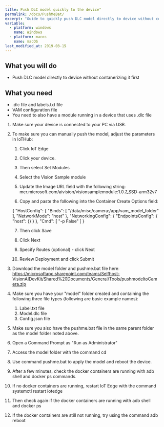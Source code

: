 ```yaml
---
title: Push DLC model quickly to the device"
permalink: /docs/PushMeBat/
excerpt: "Guide to quickly push DLC model directly to device without contanerizing it first"
variable:
  - platform: windows
    name: Windows
  - platform: macos
    name: macOS
last_modified_at: 2019-03-15
---
```

## What you will do
* Push DLC model directly to device without contanerizing it first

## What you need
* .dlc file and labels.txt file
* VAM configuration file
* You need to also have a module running in a device that uses .dlc file

1.	Make sure your device is connected to your PC via USB.

2.	To make sure you can manually push the model, adjust the parameters in IoTHub:
    1.	Click IoT Edge
    2.	Click your device.
    
    3.	Then select Set Modules

    4.	Select the Vision Sample module

    5.	Update the Image URL field with the following string: mcr.microsoft.com/aivision/visionsamplemodule:1.0.7_SSD-arm32v7

    6.	Copy and paste the following into the Container Create Options field: 

    {
    "HostConfig": {
    "Binds": [
    "/data/misc/camera:/app/vam_model_folder"
    ],
    "NetworkMode": "host"
    },
    "NetworkingConfig": {
    "EndpointsConfig": {
    "host": {}
    }
    },
    "Cmd": [
    "-p False"
    ]
    }
 
    7.	Then click Save

    8.	Click Next

    9.	Specify Routes (optional) - click Next

    10.	Review Deployment and click Submit
    
3.	Download the model folder and pushme.bat file here: https://microsoftapc.sharepoint.com/teams/Selfhost-VisionAIDevKit/Shared%20Documents/General/Tools/pushmodeltoCamera.zip
4.	Make sure you have your "model" folder created and containing the following three file types (following are basic example names):

    1.	Label.txt file
    2.	Model.dlc file
    3.	Config.json file

5.	Make sure you also have the pushme.bat file in the same parent folder as the model folder noted above.

6.	Open a Command Prompt as "Run as Administrator"

7.	Access the model folder with the command cd <pushmodeltoCamera folder path>

8.	Use command pushme.bat to apply the model and reboot the device.

9.	After a few minutes, check the docker containers are running with adb shell and docker ps commands.

10.	If no docker containers are running, restart IoT Edge with the command systemctl restart iotedge

11.	Then check again if the docker containers are running with adb shell and docker ps

12.	If the docker containers are still not running, try using the command adb reboot

